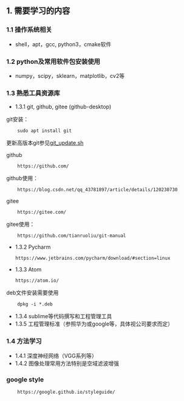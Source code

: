 
## 1. 需要学习的内容

### 1.1 操作系统相关
  * shell，apt，gcc, python3，cmake软件

### 1.2 python及常用软件包安装使用
  * numpy，scipy，sklearn，matplotlib，cv2等

### 1.3 熟悉工具资源库
  * 1.3.1 git, github, gitee (github-desktop)

  git安装：

        sudo apt install git

  更新高版本git参见[git_update.sh](https://gitee.com/htchen/AlphaExper/blob/main/git_update.sh)

  github

        https://github.com/

  github使用：

        https://blog.csdn.net/qq_43781897/article/details/120230730

  gitee

        https://gitee.com/

  gitee使用：

        https://github.com/tianruoliu/git-manual

  * 1.3.2 Pycharm

        https://www.jetbrains.com/pycharm/download/#section=linux

  * 1.3.3 Atom

        https://atom.io/

  deb文件安装需要使用

        dpkg -i *.deb

  * 1.3.4 sublime等代码撰写和工程管理工具
  * 1.3.5 工程管理标准（参照华为或google等，具体视公司要求而定）

### 1.4 方法学习
  * 1.4.1 深度神经网络（VGG系列等）
  * 1.4.2 图像处理常用方法特别是空域滤波增强

### google style

        https://google.github.io/styleguide/
